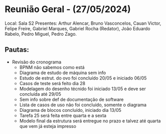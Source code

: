 # Reunião Geral - (27/05/2024)

Local: Sala S2
Presentes: Arthur Alencar, Bruno Vasconcelos, Cauan Victor, Felipe Freire, Gabriel Marques, Gabriel Rocha (Redator), João Eduardo Rabelo, Pedro Miguel, Pedro Zago.

## Pautas:

- Revisão do cronograma
  - BPNM não sabemos como está
  - Diagrama de estudo de máquina sem info
  - Estudo de estrut. do ovo foi concluído 20/05 e iniciado 06/05
  - Casos de teste será feito dia 28
  - Modelagem do desenho técnido foi iniciado 13/05 e deve ser concluída até 29/05
  - Sem info sobre def de documentação de software
  - Lista de casos de uso não foi concluido, somente o diagrama
  - Diagrama de blocos concluído, iniciado dia 13/05
  - Tarefa 25 será feita entre quarta e a sexta
  - Modelo final da estrutura será entregue no prazo e talvez até quarta que vem já esteja impresso
 
  
